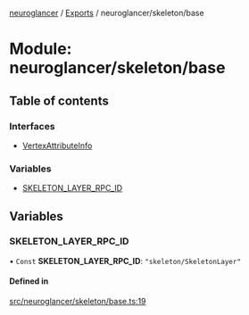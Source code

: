 [neuroglancer](../README.md) / [Exports](../modules.md) / neuroglancer/skeleton/base

# Module: neuroglancer/skeleton/base

## Table of contents

### Interfaces

- [VertexAttributeInfo](../interfaces/neuroglancer_skeleton_base.VertexAttributeInfo.md)

### Variables

- [SKELETON\_LAYER\_RPC\_ID](neuroglancer_skeleton_base.md#skeleton_layer_rpc_id)

## Variables

### SKELETON\_LAYER\_RPC\_ID

• `Const` **SKELETON\_LAYER\_RPC\_ID**: ``"skeleton/SkeletonLayer"``

#### Defined in

[src/neuroglancer/skeleton/base.ts:19](https://github.com/ActiveBrainAtlas2/neuroglancer/blob/91617476/src/neuroglancer/skeleton/base.ts#L19)
